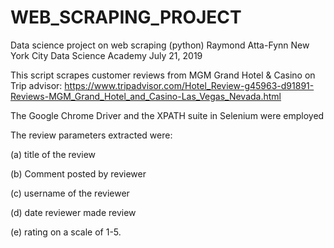 # WEB_SCRAPING_PROJECT

Data science project on web scraping (python)
Raymond Atta-Fynn
New York City Data Science Academy
July 21, 2019

This script scrapes customer reviews from MGM Grand Hotel & Casino on Trip advisor:
https://www.tripadvisor.com/Hotel_Review-g45963-d91891-Reviews-MGM_Grand_Hotel_and_Casino-Las_Vegas_Nevada.html

The Google Chrome Driver and the XPATH suite in Selenium were employed

The review parameters extracted were:

(a) title of the review

(b) Comment posted by reviewer

(c) username of the reviewer

(d) date reviewer made review

(e) rating on a scale of 1-5.
